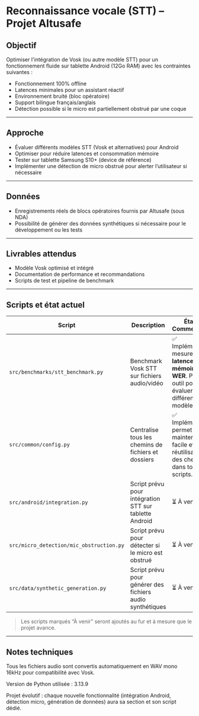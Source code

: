 # Reconnaissance vocale (STT) – Projet Altusafe

## Objectif

Optimiser l'intégration de Vosk (ou autre modèle STT) pour un fonctionnement fluide sur tablette Android (12Go RAM) avec les contraintes suivantes :

- Fonctionnement 100% offline
- Latences minimales pour un assistant réactif
- Environnement bruité (bloc opératoire)
- Support bilingue français/anglais
- Détection possible si le micro est partiellement obstrué par une coque

---

## Approche

- Évaluer différents modèles STT (Vosk et alternatives) pour Android
- Optimiser pour réduire latences et consommation mémoire
- Tester sur tablette Samsung S10+ (device de référence)
- Implémenter une détection de micro obstrué pour alerter l’utilisateur si nécessaire

---

## Données

- Enregistrements réels de blocs opératoires fournis par Altusafe (sous NDA)
- Possibilité de générer des données synthétiques si nécessaire pour le développement ou les tests

---

## Livrables attendus

- Modèle Vosk optimisé et intégré
- Documentation de performance et recommandations
- Scripts de test et pipeline de benchmark

---

## Scripts et état actuel

| Script | Description | État / Commentaire |
|--------|-------------|------------------|
| `src/benchmarks/stt_benchmark.py` | Benchmark Vosk STT sur fichiers audio/vidéo | ✅ Implémenté : mesure **latence**, **mémoire**, **WER**. Premier outil pour évaluer différents modèles. |
| `src/common/config.py` | Centralise tous les chemins de fichiers et dossiers | ✅ Implémenté : permet une maintenance facile et la réutilisation des chemins dans tous les scripts. |
| `src/android/integration.py` | Script prévu pour intégration STT sur tablette Android | ⏳ À venir |
| `src/micro_detection/mic_obstruction.py` | Script prévu pour détecter si le micro est obstrué | ⏳ À venir |
| `src/data/synthetic_generation.py` | Script prévu pour générer des fichiers audio synthétiques | ⏳ À venir |

> Les scripts marqués “À venir” seront ajoutés au fur et à mesure que le projet avance.

---

## Notes techniques

Tous les fichiers audio sont convertis automatiquement en WAV mono 16kHz pour compatibilité avec Vosk.

Version de Python utilisée : 3.13.9

Projet évolutif : chaque nouvelle fonctionnalité (intégration Android, détection micro, génération de données) aura sa section et son script dédié.